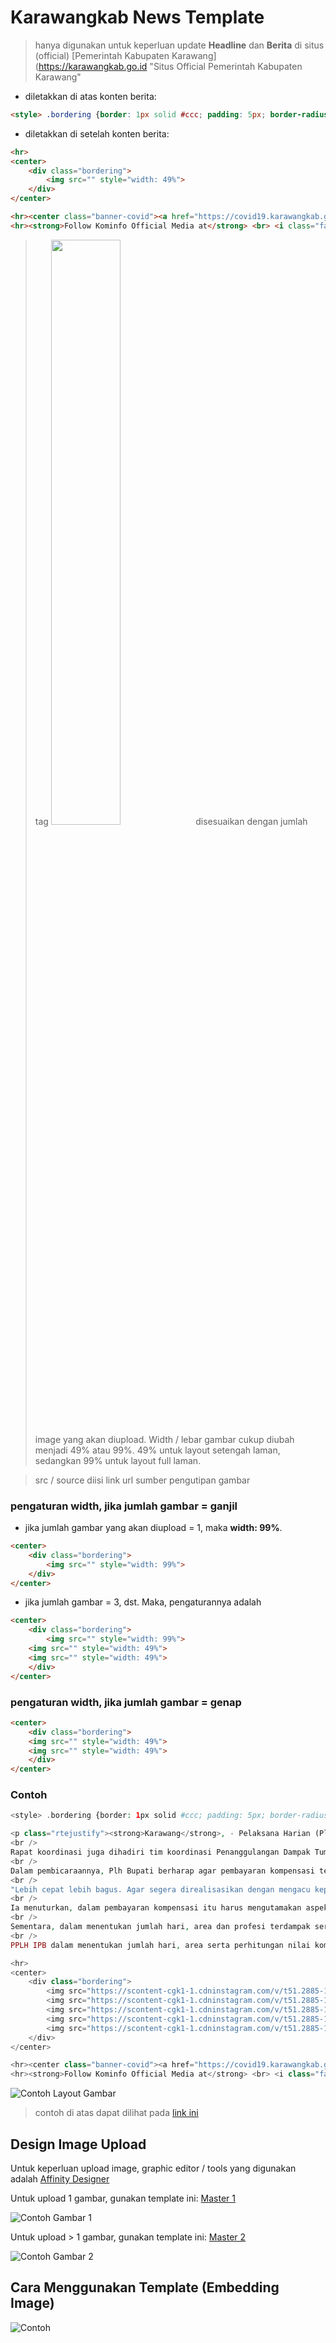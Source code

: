 # Karawangkab News Template

> hanya digunakan untuk keperluan update **Headline** dan **Berita** di situs (official) [Pemerintah Kabupaten Karawang](https://karawangkab.go.id "Situs Official Pemerintah Kabupaten Karawang"

* diletakkan di atas konten berita:

```html
<style> .bordering {border: 1px solid #ccc; padding: 5px; border-radius: 10px; margin-bottom: 20px } i.fa {border: 1px solid #ccc; padding: 3px; color: #3f9ae8; height: auto; width: 20px; margin-bottom: 3px; border-radius: 3px; } .theme-default .nivoSlider {box-shadow: none !important} .popup { display: flex; align-items: center; justify-content: center; position: fixed; width: 100vw; height: 100vh; bottom: 0; right: 0; background-color: rgba(0, 0, 0, 0.8); z-index: 2; visibility: hidden; opacity: 0; overflow: hidden; transition: .64s ease-in-out; } </style>
```

* diletakkan di setelah konten berita:
```html
<hr>
<center>
	<div class="bordering">
		<img src="" style="width: 49%">
	</div>
</center>

<hr><center class="banner-covid"><a href="https://covid19.karawangkab.go.id" target="_blank"><img src="https://www.karawangkab.go.id/sites/default/files/SpandukCovid19.png" /></a></center> <br> <p class="rtejustify"> Halo wargi Karawang, untuk informasi lebih lengkap. Wargi bisa akses melalui web berikut :<br> <a href="https://covid19.karawangkab.go.id" target="_blank">covid19.karawangkab.go.id</a><br> <br> Data tersebut silakan digunakan wargi untuk proaktif agar saling mengingatkan untuk menjaga diri dan mengurangi interaksi sosial di zona merah dan hitam, tanpa reaksi sosial berlebihan.<br> <br> KITA HARUS TETAP TENANG, TINGKATKAN KEWASPADAAN, DAN SELALU TERAPKAN PROTOKOL KESEHATAN 3M:<br> - MENJAGA JARAK<br> - MENCUCI TANGAN<br> - MEMAKAI MASKER<br> </p>	
<hr><strong>Follow Kominfo Official Media at</strong> <br> <i class="fa fa-facebook"></i> <a href="https://web.facebook.com/Diskominfokrwkab" target="_blank">Diskominfokrwkab</a><br> <i class="fa fa-instagram"></i> <a href="https://www.instagram.com/diskominfokrwkab/" target="_blank">@Diskominfokrwkab</a><br> <i class="fa fa-twitter"></i> <a href="https://twitter.com/Diskominfokrwkab" target="_blank">@Diskominfokrwkab</a><br> <i class="fa fa-globe"></i> <a href="https://www.karawangkab.go.id" target="_blank">www.karawangkab.go.id</a>, <a href="http://www.diskominfo.karawangkab.go.id" target="_blank">www.diskominfo.karawangkab.go.id</a>
```

> tag <img src="" style="width: 49%"> disesuaikan dengan jumlah image yang akan diupload. Width / lebar gambar cukup diubah menjadi 49% atau 99%. 49% untuk layout setengah laman, sedangkan 99% untuk layout full laman.

> src / source diisi link url sumber pengutipan gambar

### pengaturan width, jika jumlah gambar = ganjil
- jika jumlah gambar yang akan diupload = 1, maka __width: 99%__.
```html
<center>
	<div class="bordering">
		<img src="" style="width: 99%">
	</div>
</center>
```
- jika jumlah gambar = 3, dst. Maka, pengaturannya adalah 
```html
<center>
	<div class="bordering">
		<img src="" style="width: 99%">
    <img src="" style="width: 49%">
    <img src="" style="width: 49%">
	</div>
</center>
```

### pengaturan width, jika jumlah gambar = genap
```html
<center>
	<div class="bordering">
    <img src="" style="width: 49%">
    <img src="" style="width: 49%">
	</div>
</center>
```

### Contoh
```php
<style> .bordering {border: 1px solid #ccc; padding: 5px; border-radius: 10px; margin-bottom: 20px } i.fa {border: 1px solid #ccc; padding: 3px; color: #3f9ae8; height: auto; width: 20px; margin-bottom: 3px; border-radius: 3px; } .theme-default .nivoSlider {box-shadow: none !important} .popup { display: flex; align-items: center; justify-content: center; position: fixed; width: 100vw; height: 100vh; bottom: 0; right: 0; background-color: rgba(0, 0, 0, 0.8); z-index: 2; visibility: hidden; opacity: 0; overflow: hidden; transition: .64s ease-in-out; } </style>

<p class="rtejustify"><strong>Karawang</strong>, - Pelaksana Harian (Plh) Bupati Karawang, Drs. H. Acep Jamhuri M.Si., hadir menghadiri rapat koordinasi persiapan pembayaran kompensasi tiga profesi terdampak tumpahan minyak mentah bersama Pertamina Hulu Energi Offshore North West Java (PHE ONWJ) di Hotel Mercure Karawang, Selasa 23 Februari 2021.<br />
<br />
Rapat koordinasi juga dihadiri tim koordinasi Penanggulangan Dampak Tumpahan Minyak di Kabupaten Karawang, tim Pusat Penelitian Lingkungan Hidup Institut Pertanian Bogor (PPLH IPB) dan BPKP.<br />
<br />
Dalam pembicaraannya, Plh Bupati berharap agar pembayaran kompensasi terhadap warga Karawang yang terdampak, akibat kebocoran minyak mentah agar bisa segera dilaksanakan secepatnya.<br />
<br />
"Lebih cepat lebih bagus. Agar segera direalisasikan dengan mengacu kepada regulasi dan akuntabilitas," ujarnya.<br />
<br />
Ia menuturkan, dalam pembayaran kompensasi itu harus mengutamakan aspek keamanan dan kondusifitas.<br />
<br />
Sementara, dalam menentukan jumlah hari, area dan profesi terdampak serta perhitungan nilai kompensasi PHE ONWJ menggandeng tim peneliti dari PPLH IPB.<br />
<br />
PPLH IPB dalam menentukan jumlah hari, area serta perhitungan nilai kompensasi melakukan survey ke lapangan dengan melakukan komunikasi dengan warga terdampak.&nbsp;</p>

<hr>
<center>
	<div class="bordering">
		<img src="https://scontent-cgk1-1.cdninstagram.com/v/t51.2885-15/e35/152476443_182067827047467_6339058443064689209_n.jpg?_nc_ht=scontent-cgk1-1.cdninstagram.com&_nc_cat=103&_nc_ohc=ojojfd1bmpAAX8G6xxm&tp=1&oh=2fd2aa94f50f3c4be5a7ef6241a7d543&oe=605E8778" style="width: 99%">
		<img src="https://scontent-cgk1-1.cdninstagram.com/v/t51.2885-15/e35/152662368_5071270742944366_1878520493734339486_n.jpg?_nc_ht=scontent-cgk1-1.cdninstagram.com&_nc_cat=110&_nc_ohc=7o_v545ypPsAX-6YW0B&tp=1&oh=a5bfb8ffd85af3c3a1e52340ca9feac0&oe=605F80F5" style="width: 49%">
		<img src="https://scontent-cgk1-1.cdninstagram.com/v/t51.2885-15/e35/153107611_152671543338382_3697700762863043129_n.jpg?_nc_ht=scontent-cgk1-1.cdninstagram.com&_nc_cat=110&_nc_ohc=k5CtrxovELIAX8eDaS4&tp=1&oh=b2da94984e7aa4d35d8b876c317a0703&oe=605DB0AB" style="width: 49%">
		<img src="https://scontent-cgk1-1.cdninstagram.com/v/t51.2885-15/e35/152397496_280729603468469_668652600429539739_n.jpg?_nc_ht=scontent-cgk1-1.cdninstagram.com&_nc_cat=105&_nc_ohc=xgu4v2LaZNwAX_yEFCI&tp=1&oh=07a9a52d781c02ae0b940335ea3740b0&oe=60601B6F" style="width: 49%">
		<img src="https://scontent-cgk1-1.cdninstagram.com/v/t51.2885-15/e35/152481598_441202917099748_622950447650737405_n.jpg?_nc_ht=scontent-cgk1-1.cdninstagram.com&_nc_cat=104&_nc_ohc=SxVLYY4mO9EAX-Xk03B&tp=1&oh=67ae80cb1df6f284dbd561fcd8d3502b&oe=605ED0A7" style="width: 49%">
	</div>
</center>

<hr><center class="banner-covid"><a href="https://covid19.karawangkab.go.id" target="_blank"><img src="https://www.karawangkab.go.id/sites/default/files/SpandukCovid19.png" /></a></center> <br> <p class="rtejustify"> Halo wargi Karawang, untuk informasi lebih lengkap. Wargi bisa akses melalui web berikut :<br> <a href="https://covid19.karawangkab.go.id" target="_blank">covid19.karawangkab.go.id</a><br> <br> Data tersebut silakan digunakan wargi untuk proaktif agar saling mengingatkan untuk menjaga diri dan mengurangi interaksi sosial di zona merah dan hitam, tanpa reaksi sosial berlebihan.<br> <br> KITA HARUS TETAP TENANG, TINGKATKAN KEWASPADAAN, DAN SELALU TERAPKAN PROTOKOL KESEHATAN 3M:<br> - MENJAGA JARAK<br> - MENCUCI TANGAN<br> - MEMAKAI MASKER<br> </p>	
<hr><strong>Follow Kominfo Official Media at</strong> <br> <i class="fa fa-facebook"></i> <a href="https://web.facebook.com/Diskominfokrwkab" target="_blank">Diskominfokrwkab</a><br> <i class="fa fa-instagram"></i> <a href="https://www.instagram.com/diskominfokrwkab/" target="_blank">@Diskominfokrwkab</a><br> <i class="fa fa-twitter"></i> <a href="https://twitter.com/Diskominfokrwkab" target="_blank">@Diskominfokrwkab</a><br> <i class="fa fa-globe"></i> <a href="https://www.karawangkab.go.id" target="_blank">www.karawangkab.go.id</a>, <a href="http://www.diskominfo.karawangkab.go.id" target="_blank">www.diskominfo.karawangkab.go.id</a>
```

![Contoh Layout Gambar](https://github.com/ashymee/karawangkab-news-template/blob/main/assets/ss.png)

> contoh di atas dapat dilihat pada [link ini](https://karawangkab.go.id/headline/rakoor-persiapan-pembayaran-kompensasi-3-profesi-yang-terdampak-tumpahan-minyak-mentah)

## Design Image Upload

Untuk keperluan upload image, graphic editor / tools yang digunakan adalah [Affinity Designer](https://affinity.serif.com/en-gb/designer/)

Untuk upload 1 gambar, gunakan template ini: [Master 1](https://github.com/ashymee/karawangkab-news-template/blob/main/assets/Master%201.afdesign)

![Contoh Gambar 1](https://github.com/ashymee/karawangkab-news-template/blob/main/assets/c1.png)

Untuk upload > 1 gambar, gunakan template ini: [Master 2](https://github.com/ashymee/karawangkab-news-template/blob/main/assets/Master%203.afdesign)

![Contoh Gambar 2](https://github.com/ashymee/karawangkab-news-template/blob/main/assets/c3.png)

## Cara Menggunakan Template (Embedding Image)

![Contoh](https://github.com/ashymee/karawangkab-news-template/blob/main/assets/cc.jpg)
